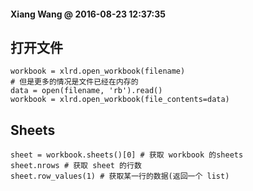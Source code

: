 #### Xiang Wang @ 2016-08-23 12:37:35

## 打开文件
    workbook = xlrd.open_workbook(filename)
    # 但是更多的情况是文件已经在内存的
    data = open(filename, 'rb').read()
    workbook = xlrd.open_workbook(file_contents=data)

## Sheets
    sheet = workbook.sheets()[0] # 获取 workbook 的sheets
    sheet.nrows # 获取 sheet 的行数
    sheet.row_values(1) # 获取某一行的数据(返回一个 list)
